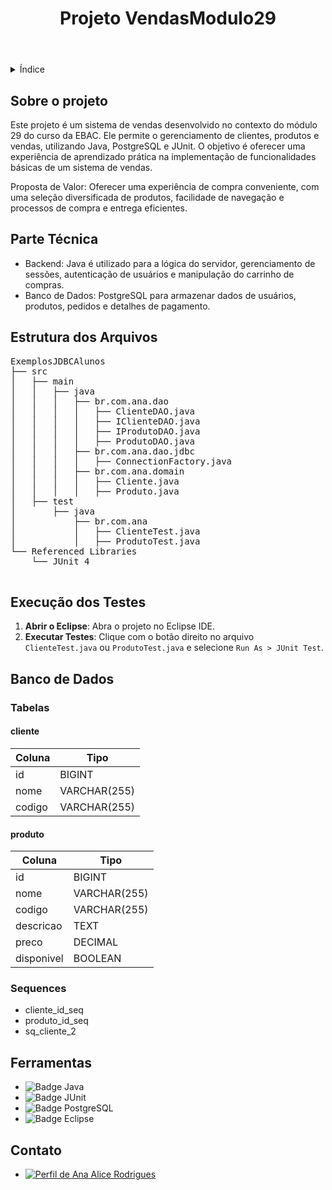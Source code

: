 <!DOCTYPE html>
<html lang="pt-br">
<head>
    <meta charset="UTF-8">
    <meta name="viewport" content="width=device-width, initial-scale=1.0">
    <meta name="description" content="Sistema de Vendas desenvolvido no módulo 29">
    <meta name="keywords" content="Java, PostgreSQL, JUnit, Eclipse">
    <meta name="author" content="Ana Alice Rodrigues">
    
</head>
<body>

<header>
    <h1>Projeto VendasModulo29</h1>
    
</header>

<details>
    <summary>Índice</summary>
    <ol>
        <li><a href="#sobre-o-projeto">Sobre o projeto</a></li>
        <li><a href="#parte-tecnica">Parte Técnica</a></li>
        <li><a href="#estrutura-dos-arquivos">Estrutura dos Arquivos</a></li>
        <li><a href="#execucao-dos-testes">Execução dos Testes</a></li>
        <li><a href="#banco-de-dados">Banco de Dados</a></li>
        <li><a href="#ferramentas">Ferramentas</a></li>
        <li><a href="#contato">Contato</a></li>
    </ol>
</details>

<section id="sobre-o-projeto">
    <h2>Sobre o projeto</h2>
    <p>
        Este projeto é um sistema de vendas desenvolvido no contexto do módulo 29 do curso da EBAC. Ele permite o gerenciamento de clientes, produtos e vendas, utilizando Java, PostgreSQL e JUnit. O objetivo é oferecer uma experiência de aprendizado prática na implementação de funcionalidades básicas de um sistema de vendas.
    </p>
    <p>
        Proposta de Valor: Oferecer uma experiência de compra conveniente, com uma seleção diversificada de produtos, facilidade de navegação e processos de compra e entrega eficientes.
    </p>
</section>

<section id="parte-tecnica">
    <h2>Parte Técnica</h2>
    <ul>
        <li>Backend: Java é utilizado para a lógica do servidor, gerenciamento de sessões, autenticação de usuários e manipulação do carrinho de compras.</li>
        <li>Banco de Dados: PostgreSQL para armazenar dados de usuários, produtos, pedidos e detalhes de pagamento.</li>
    </ul>
</section>

<section id="estrutura-dos-arquivos">
    <h2>Estrutura dos Arquivos</h2>
    <pre>
ExemplosJDBCAlunos
├── src
│   ├── main
│   │   ├── java
│   │   │   ├── br.com.ana.dao
│   │   │   │   ├── ClienteDAO.java
│   │   │   │   ├── IClienteDAO.java
│   │   │   │   ├── IProdutoDAO.java
│   │   │   │   ├── ProdutoDAO.java
│   │   │   ├── br.com.ana.dao.jdbc
│   │   │   │   ├── ConnectionFactory.java
│   │   │   ├── br.com.ana.domain
│   │   │   │   ├── Cliente.java
│   │   │   │   ├── Produto.java
│   ├── test
│       ├── java
│           ├── br.com.ana
│           │   ├── ClienteTest.java
│           │   ├── ProdutoTest.java
└── Referenced Libraries
    └── JUnit 4
    </pre>
</section>

<section id="execucao-dos-testes">
    <h2>Execução dos Testes</h2>
    <ol>
        <li><strong>Abrir o Eclipse</strong>: Abra o projeto no Eclipse IDE.</li>
        <li><strong>Executar Testes</strong>: Clique com o botão direito no arquivo <code>ClienteTest.java</code> ou <code>ProdutoTest.java</code> e selecione <code>Run As > JUnit Test</code>.</li>
    </ol>
</section>

<section id="banco-de-dados">
    <h2>Banco de Dados</h2>
    <h3>Tabelas</h3>
    <h4>cliente</h4>
    <table>
        <thead>
            <tr>
                <th>Coluna</th>
                <th>Tipo</th>
            </tr>
        </thead>
        <tbody>
            <tr>
                <td>id</td>
                <td>BIGINT</td>
            </tr>
            <tr>
                <td>nome</td>
                <td>VARCHAR(255)</td>
            </tr>
            <tr>
                <td>codigo</td>
                <td>VARCHAR(255)</td>
            </tr>
        </tbody>
    </table>
    <h4>produto</h4>
    <table>
        <thead>
            <tr>
                <th>Coluna</th>
                <th>Tipo</th>
            </tr>
        </thead>
        <tbody>
            <tr>
                <td>id</td>
                <td>BIGINT</td>
            </tr>
            <tr>
                <td>nome</td>
                <td>VARCHAR(255)</td>
            </tr>
            <tr>
                <td>codigo</td>
                <td>VARCHAR(255)</td>
            </tr>
            <tr>
                <td>descricao</td>
                <td>TEXT</td>
            </tr>
            <tr>
                <td>preco</td>
                <td>DECIMAL</td>
            </tr>
            <tr>
                <td>disponivel</td>
                <td>BOOLEAN</td>
            </tr>
        </tbody>
    </table>
    <h3>Sequences</h3>
    <ul>
        <li>cliente_id_seq</li>
        <li>produto_id_seq</li>
        <li>sq_cliente_2</li>
    </ul>
</section>

<section id="ferramentas">
    <h2>Ferramentas</h2>
    <ul>
        <li><img src="https://img.shields.io/badge/Java-007396?style=for-the-badge&logo=java&logoColor=white" alt="Badge Java"></li>
        <li><img src="https://img.shields.io/badge/JUnit-25A162?style=for-the-badge&logo=junit5&logoColor=white" alt="Badge JUnit"></li>
        <li><img src="https://img.shields.io/badge/PostgreSQL-336791?style=for-the-badge&logo=postgresql&logoColor=white" alt="Badge PostgreSQL"></li>
        <li><img src="https://img.shields.io/badge/Eclipse-2C2255?style=for-the-badge&logo=eclipse&logoColor=white" alt="Badge Eclipse"></li>
    </ul>
</section>

<section id="contato">
    <h2>Contato</h2>
    <ul>
        <li><a href="https://linktr.ee/anaeanali5" target="_blank"><img src="https://img.shields.io/badge/Ana_Alice_Rodrigues-blue?style=for-the-badge" alt="Perfil de Ana Alice Rodrigues"></a></li>
    </ul>
</section>

</body>
</html>
